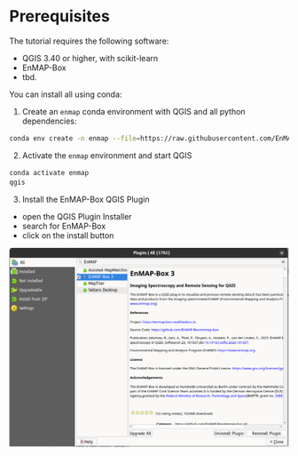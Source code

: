 # Prerequisites


The tutorial requires the following software:

* QGIS 3.40 or higher, with scikit-learn
* EnMAP-Box
* tbd.

You can install all using conda:

1. Create an `enmap` conda environment with QGIS and all python dependencies:
````bash
conda env create -n enmap --file=https://raw.githubusercontent.com/EnMAP-Box/earsel2025_tutorials/refs/heads/main/enmap.yml 
````
2. Activate the `enmap` environment and start QGIS

````bash
conda activate enmap
qgis
````


3. Install the EnMAP-Box QGIS Plugin

* open the QGIS Plugin Installer
* search for EnMAP-Box
* click on the install button

![Installation of EnMAP-Box using the QGIS Plugin Installer](img/installation_enmapbox.png "Installation EnMAP-Box")

